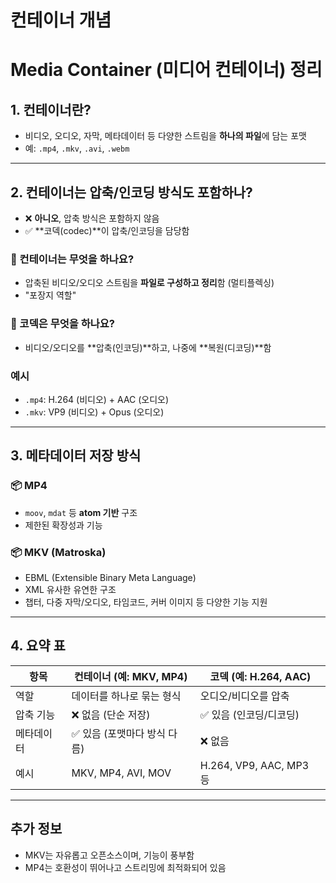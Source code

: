 # 컨테이너 개념

# Media Container (미디어 컨테이너) 정리

## 1. 컨테이너란?

- 비디오, 오디오, 자막, 메타데이터 등 다양한 스트림을 **하나의 파일**에 담는 포맷
- 예: `.mp4`, `.mkv`, `.avi`, `.webm`

---

## 2. 컨테이너는 압축/인코딩 방식도 포함하나?

- ❌ **아니오**, 압축 방식은 포함하지 않음
- ✅ **코덱(codec)**이 압축/인코딩을 담당함

### 🔹 컨테이너는 무엇을 하나요?

- 압축된 비디오/오디오 스트림을 **파일로 구성하고 정리**함 (멀티플렉싱)
- "포장지 역할"

### 🔹 코덱은 무엇을 하나요?

- 비디오/오디오를 **압축(인코딩)**하고, 나중에 **복원(디코딩)**함

### 예시

- `.mp4`: H.264 (비디오) + AAC (오디오)
- `.mkv`: VP9 (비디오) + Opus (오디오)

---

## 3. 메타데이터 저장 방식

### 📦 MP4

- `moov`, `mdat` 등 **atom 기반** 구조
- 제한된 확장성과 기능

### 📦 MKV (Matroska)

- EBML (Extensible Binary Meta Language)
- XML 유사한 유연한 구조
- 챕터, 다중 자막/오디오, 타임코드, 커버 이미지 등 다양한 기능 지원

---

## 4. 요약 표

| 항목 | 컨테이너 (예: MKV, MP4) | 코덱 (예: H.264, AAC) |
| --- | --- | --- |
| 역할 | 데이터를 하나로 묶는 형식 | 오디오/비디오를 압축 |
| 압축 기능 | ❌ 없음 (단순 저장) | ✅ 있음 (인코딩/디코딩) |
| 메타데이터 | ✅ 있음 (포맷마다 방식 다름) | ❌ 없음 |
| 예시 | MKV, MP4, AVI, MOV | H.264, VP9, AAC, MP3 등 |

---

## 추가 정보

- MKV는 자유롭고 오픈소스이며, 기능이 풍부함
- MP4는 호환성이 뛰어나고 스트리밍에 최적화되어 있음